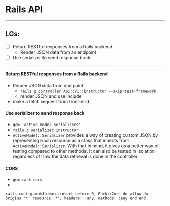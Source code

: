 # Rails API

---
## LGs:
- [ ] Return RESTful responses from a Rails backend
    * Render JSON data from an endpoint
- [ ] Use serializer to send response back

---
#### Return RESTful responses from a Rails backend
* Render JSON data from end point
    * `rails g controller Api::V1::instructor --skip-test-framework`
    * render JSON and use include
* make a fetch request from front-end

#### Use serializer to send response back
* `gem 'active_model_serializers'`
* `rails g serializer instructor`
* `ActiveModel::Serializer` provides a way of creating custom JSON by representing each resource as a class that inherits from `ActiveModel::Serializer`. With that in mind, it gives us a better way of testing compared to other methods. It can also be tested in isolation regardless of how the data retrieval is done in the controller.

#### CORS 
* `gem rack-cors`
* 
`rails
config.middleware.insert_before 0, Rack::Cors do
    allow do
        origins '*'
        resource '*', headers: :any, methods: :any
    end
end
`
